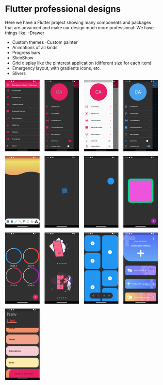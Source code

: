 # Flutter professional designs

Here we have a Flutter project showing many components and packages that are advanced and make our design much more professional.
We have things like:
-Drawer

- Custom themes
  -Custom painter
- Animations of all kinds
- Progress bars
- SlideShow
- Grid display like the pinterest application (different size for each item)
- Emergency layout, with gradients icons, etc.
- Slivers

<div style="display: grid; grid-template-columns: repeat(auto-fill, minmax(100px, 1fr)); gap: 16px">
  <img width="150" src="screenshot1.png" alt="Screenshot">
  <img width="150" src="screenshot2.png" alt="Screenshot">
  <img width="150" src="screenshot3.png" alt="Screenshot">
  <img width="150" src="screenshot4.png" alt="Screenshot">
  <img width="150" src="screenshot5.png" alt="Screenshot">
  <img width="150" src="screenshot6.png" alt="Screenshot">
  <img width="150" src="screenshot7.png" alt="Screenshot">
  <img width="150" src="screenshot8.png" alt="Screenshot">
  <img width="150" src="screenshot9.png" alt="Screenshot">
  <img width="150" src="screenshot10.png" alt="Screenshot">
  <img width="150" src="screenshot11.png" alt="Screenshot">
  <img width="150" src="screenshot12.png" alt="Screenshot">
  <img width="150" src="screenshot13.png" alt="Screenshot">
</div>
